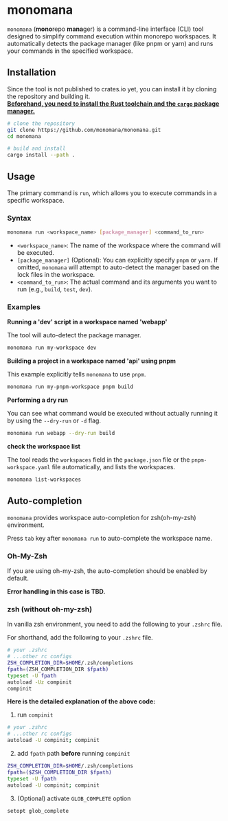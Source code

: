 # monomana

`monomana` (**mono**repo **mana**ger) is a command-line interface (CLI) tool designed to simplify command execution within monorepo workspaces. It automatically detects the package manager (like pnpm or yarn) and runs your commands in the specified workspace.

## Installation

Since the tool is not published to crates.io yet, you can install it by cloning the repository and building it.
\
**[Beforehand, you need to install the Rust toolchain and the `cargo` package manager.](https://doc.rust-lang.org/cargo/getting-started/installation.html)**

```bash
# clone the repository
git clone https://github.com/monomana/monomana.git
cd monomana

# build and install
cargo install --path .
```

## Usage

The primary command is `run`, which allows you to execute commands in a specific workspace.

### Syntax

```bash
monomana run <workspace_name> [package_manager] <command_to_run>
```

- `<workspace_name>`: The name of the workspace where the command will be executed.
- `[package_manager]` (Optional): You can explicitly specify `pnpm` or `yarn`. If omitted, `monomana` will attempt to auto-detect the manager based on the lock files in the workspace.
- `<command_to_run>`: The actual command and its arguments you want to run (e.g., `build`, `test`, `dev`).

### Examples

**Running a 'dev' script in a workspace named 'webapp'**

The tool will auto-detect the package manager.

```bash
monomana run my-workspace dev
```

**Building a project in a workspace named 'api' using pnpm**

This example explicitly tells `monomana` to use `pnpm`.

```bash
monomana run my-pnpm-workspace pnpm build
```

**Performing a dry run**

You can see what command would be executed without actually running it by using the `--dry-run` or `-d` flag.

```bash
monomana run webapp --dry-run build
```

**check the workspace list**

The tool reads the `workspaces` field in the `package.json` file or the `pnpm-workspace.yaml` file automatically, and lists the workspaces.

```bash
monomana list-workspaces
```

## Auto-completion

`monomana` provides workspace auto-completion for zsh(oh-my-zsh) environment.

Press `tab` key after `monomana run` to auto-complete the workspace name.

### Oh-My-Zsh

If you are using oh-my-zsh, the auto-completion should be enabled by default.

**Error handling in this case is TBD.**

### zsh (without oh-my-zsh)

In vanilla zsh environment, you need to add the following to your `.zshrc` file.

For shorthand, add the following to your `.zshrc` file.

```bash
# your .zshrc
# ...other rc configs
ZSH_COMPLETION_DIR=$HOME/.zsh/completions
fpath=(ZSH_COMPLETION_DIR $fpath)
typeset -U fpath
autoload -Uz compinit
compinit
```

**Here is the detailed explanation of the above code:**

1. run `compinit`

```bash
# your .zshrc
# ...other rc configs
autoload -U compinit; compinit
```

2. add `fpath` path **before** running `compinit`

```bash
ZSH_COMPLETION_DIR=$HOME/.zsh/completions
fpath=($ZSH_COMPLETION_DIR $fpath)
typeset -U fpath
autoload -U compinit; compinit
```

3. (Optional) activate `GLOB_COMPLETE` option

```bash
setopt glob_complete
```
